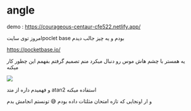 # angle
demo : https://courageous-centaur-cfe522.netlify.app/

امروز توی سایتpoclet base بودم و یه چیز جالب دیدم

https://pocketbase.io/

یه همستر با چشم هاش موس رو دنبال میکرد منم تصمیم گرفتم بفهمم این چطور کار میکنه

![](https://upload.wikimedia.org/wikipedia/commons/thumb/a/ad/Atan2definition.svg/700px-Atan2definition.svg.png)

و فهمیدم داره از متد atan2 استفاده میکنه 

و ار اونجایی که تازه امتحان  مثلثات داده بودم 😅 تونستم انجامش بدم 

